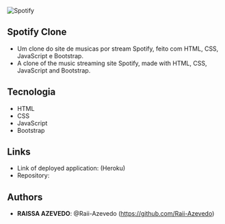 ![Spotify]()
 
## Spotify Clone
 
- Um clone do site de musicas por stream Spotify, feito com HTML, CSS, JavaScript e Bootstrap.
- A clone of the music streaming site Spotify, made with HTML, CSS, JavaScript and Bootstrap.

## Tecnologia
 
- HTML
- CSS
- JavaScript
- Bootstrap

 
 
## Links
 
  - Link of deployed application: (Heroku)
  - Repository: 
 
 
## Authors
 
* **RAISSA AZEVEDO**: @Raii-Azevedo (https://github.com/Raii-Azevedo)
 
 

